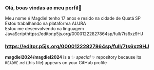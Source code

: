
### Olá, boas vindas ao meu perfil🤟
Meu nome é Magdiel tenho 17 anos e resido na cidade de Quatá SP  
Estou trabalhando na plataforma ALURA   
Estou me desenvolvendo na linguagem JavaScripthttps://editor.p5js.org/00001222827864sp/full/7ts6xz9HJ  

### https://editor.p5js.org/00001222827864sp/full/7ts6xz9HJ


























































**magdiel2024/magdiel2024** is a ✨ _special_ ✨ repository because its `README.md` (this file) appears on your GitHub profile

